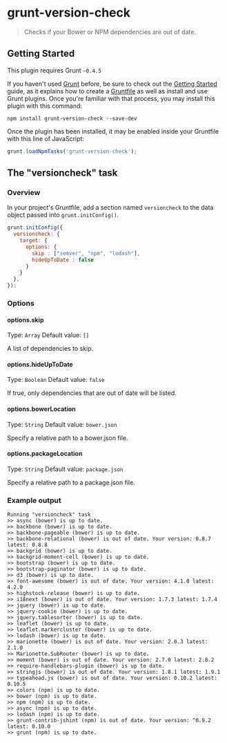 # grunt-version-check

> Checks if your Bower or NPM dependencies are out of date.

## Getting Started
This plugin requires Grunt `~0.4.5`

If you haven't used [Grunt](http://gruntjs.com/) before, be sure to check out the [Getting Started](http://gruntjs.com/getting-started) guide, as it explains how to create a [Gruntfile](http://gruntjs.com/sample-gruntfile) as well as install and use Grunt plugins. Once you're familiar with that process, you may install this plugin with this command:

```shell
npm install grunt-version-check --save-dev
```

Once the plugin has been installed, it may be enabled inside your Gruntfile with this line of JavaScript:

```js
grunt.loadNpmTasks('grunt-version-check');
```

## The "versioncheck" task

### Overview
In your project's Gruntfile, add a section named `versioncheck` to the data object passed into `grunt.initConfig()`.

```js
grunt.initConfig({
  versioncheck: {
    target: {
      options: {
        skip : ["semver", "npm", "lodash"],
        hideUpToDate : false
      }
    }
  },
});
```

### Options

#### options.skip
Type: `Array`
Default value: `[]`

A list of dependencies to skip.

#### options.hideUpToDate
Type: `Boolean`
Default value: `false`

If true, only dependencies that are out of date will be listed.

#### options.bowerLocation
Type: `String`
Default value: `bower.json`

Specify a relative path to a bower.json file.

#### options.packageLocation
Type: `String`
Default value: `package.json`

Specify a relative path to a package.json file.

### Example output
```
Running "versioncheck" task
>> async (bower) is up to date.
>> backbone (bower) is up to date.
>> backbone-pageable (bower) is up to date.
>> backbone-relational (bower) is out of date. Your version: 0.8.7 latest: 0.8.8
>> backgrid (bower) is up to date.
>> backgrid-moment-cell (bower) is up to date.
>> bootstrap (bower) is up to date.
>> bootstrap-paginator (bower) is up to date.
>> d3 (bower) is up to date.
>> font-awesome (bower) is out of date. Your version: 4.1.0 latest: 4.2.0
>> highstock-release (bower) is up to date.
>> i18next (bower) is out of date. Your version: 1.7.3 latest: 1.7.4
>> jquery (bower) is up to date.
>> jquery-cookie (bower) is up to date.
>> jquery.tablesorter (bower) is up to date.
>> leaflet (bower) is up to date.
>> leaflet.markercluster (bower) is up to date.
>> lodash (bower) is up to date.
>> marionette (bower) is out of date. Your version: 2.0.3 latest: 2.1.0
>> Marionette.SubRouter (bower) is up to date.
>> moment (bower) is out of date. Your version: 2.7.0 latest: 2.8.2
>> require-handlebars-plugin (bower) is up to date.
>> stringjs (bower) is out of date. Your version: 1.8.1 latest: 1.9.1
>> typeahead.js (bower) is out of date. Your version: 0.10.2 latest: 0.10.5
>> colors (npm) is up to date.
>> bower (npm) is up to date.
>> npm (npm) is up to date.
>> async (npm) is up to date.
>> lodash (npm) is up to date.
>> grunt-contrib-jshint (npm) is out of date. Your version: ^0.9.2 latest: 0.10.0
>> grunt (npm) is up to date.
```
